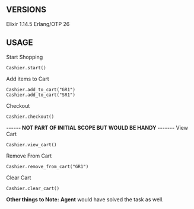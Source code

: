 ## VERSIONS 
Elixir 1.14.5
Erlang/OTP 26 

## USAGE
Start Shopping
```
Cashier.start()
```

Add items to Cart
```
Cashier.add_to_cart("GR1")
Cashier.add_to_cart("SR1")
```

Checkout
```
Cashier.checkout()
```

**------ NOT PART OF INITIAL SCOPE BUT WOULD BE HANDY -------**
View Cart
```
Cashier.view_cart()
```

Remove From Cart
```
Cashier.remove_from_cart("GR1")
```

Clear Cart
```
Cashier.clear_cart()
```

**Other things to Note:** **Agent** would have solved the task as well.